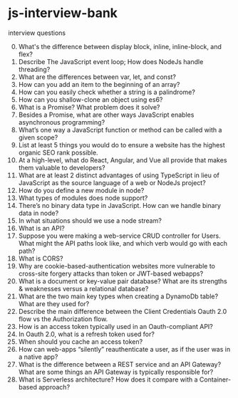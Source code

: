 # js-interview-bank
interview questions

0. What's the difference between display block, inline, inline-block, and flex?
1. Describe The JavaScript event loop; How does NodeJs handle threading?
2. What are the differences between var, let, and const?
3. How can you add an item to the beginning of an array?
4. How can you easily check whether a string is a palindrome?
5. How can you shallow-clone an object using es6?
6. What is a Promise? What problem does it solve?
7. Besides a Promise, what are other ways JavaScript enables asynchronous programming?
8. What’s one way a JavaScript function or method can be called with a given scope?
9. List at least 5 things you would do to ensure a website has the highest organic SEO rank possible. 
10. At a high-level, what do React, Angular, and Vue all provide that makes them valuable to developers?
11. What are at least 2 distinct advantages of using TypeScript in lieu of JavaScript as the source language of a web or NodeJs project?
12. How do you define a new module in node?
13. What types of modules does node support?
14. There’s no binary data type in JavaScript. How can we handle binary data in node?
15. In what situations should we use a node stream?
17. What is an API?
18. Suppose you were making a web-service CRUD controller for Users. What might the API paths look like, and which verb would go with each path?
19. What is CORS?
20. Why are cookie-based-authentication websites more vulnerable to cross-site forgery attacks than token or JWT-based webapps?
21. What is a document or key-value pair database? What are its strengths & weaknesses versus a relational database?
22. What are the two main key types when creating a DynamoDb table? What are they used for?
23. Describe the main difference between the Client Credentials Oauth 2.0 flow vs the Authorization flow.
24. How is an access token typically used in an Oauth-compliant API?
25. In Oauth 2.0, what is a refresh token used for?
26. When should you cache an access token?
27. How can web-apps “silently” reauthenticate a user, as if the user was in a native app?
28. What is the difference between a REST service and an API Gateway? What are some things an API Gateway is typically responsible for?
29. What is Serverless architecture? How does it compare with a Container-based approach?

